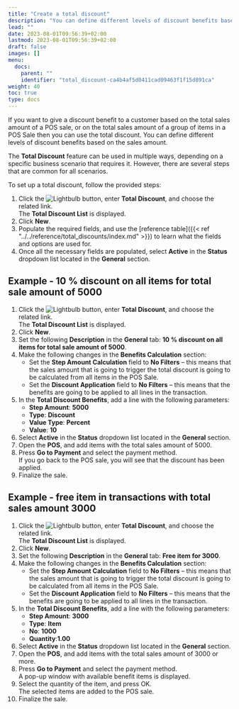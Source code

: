 ```yaml
---
title: "Create a total discount"
description: "You can define different levels of discount benefits based on the total sales amount."
lead: ""
date: 2023-08-01T09:56:39+02:00
lastmod: 2023-08-01T09:56:39+02:00
draft: false
images: []
menu:
  docs:
    parent: ""
    identifier: "total_discount-ca4b4af5d0411cad09463f1f15d891ca"
weight: 40
toc: true
type: docs
---
```


If you want to give a discount benefit to a customer based on the total sales amount of a POS sale, or on the total sales amount of a group of items in a POS Sale then you can use the total discount. You can define different levels of discount benefits based on the sales amount.

The **Total Discount** feature can be used in multiple ways, depending on a specific business scenario that requires it. However, there are several steps that are common for all scenarios.

To set up a total discount, follow the provided steps:

1. Click the ![Lightbulb](Lightbulb_icon.PNG) button, enter **Total Discount**, and choose the related link.      
   The **Total Discount List** is displayed.
2. Click **New**.
3. Populate the required fields, and use the [reference table]({{< ref "../../reference/total_discounts/index.md" >}}) to learn what the fields and options are used for. 
4. Once all the necessary fields are populated, select **Active** in the **Status** dropdown list located in the **General** section.

## Example - 10 % discount on all items for total sale amount of 5000

1. Click the ![Lightbulb](Lightbulb_icon.PNG) button, enter **Total Discount**, and choose the related link.      
   The **Total Discount List** is displayed.
2. Click **New**.
3. Set the following **Description** in the **General** tab: **10 % discount on all items for total sale amount of 5000**.
4. Make the following changes in the **Benefits Calculation** section:     
   - Set the **Step Amount Calculation** field to **No Filters** – this means that the sales amount that is going to trigger the total discount is going to be calculated from all items in the POS Sale.
   - Set the **Discount Application** field to **No Filters** – this means that the benefits are going to be applied to all lines in the transaction.
5. In the **Total Discount Benefits**, add a line with the following parameters:
   - **Step Amount**: **5000**
   - **Type**: **Discount**
   - **Value Type**: **Percent**
   - **Value**: **10**
6. Select **Active** in the **Status** dropdown list located in the **General** section.
7. Open the **POS**, and add items with the total sales amount of 5000.
8. Press **Go to Payment** and select the payment method.    
   If you go back to the POS sale, you will see that the discount has been applied.
9. Finalize the sale.

## Example - free item in transactions with total sales amount 3000

1. Click the ![Lightbulb](Lightbulb_icon.PNG) button, enter **Total Discount**, and choose the related link.      
   The **Total Discount List** is displayed.
2. Click **New**.
3. Set the following **Description** in the **General** tab: **Free item for 3000**.
4. Make the following changes in the **Benefits Calculation** section:     
   - Set the **Step Amount Calculation** field to **No Filters** – this means that the sales amount that is going to trigger the total discount is going to be calculated from all items in the POS Sale.
   - Set the **Discount Application** field to **No Filters** – this means that the benefits are going to be applied to all lines in the transaction.
5. In the **Total Discount Benefits**, add a line with the following parameters:
   - **Step Amount**: **3000**
   - **Type**: **Item**
   - **No**: **1000**
   - **Quantity**:**1.00**
6. Select **Active** in the **Status** dropdown list located in the **General** section.
7. Open the **POS**, and add items with the total sales amount of 3000 or more.
8. Press **Go to Payment** and select the payment method.    
   A pop-up window with available benefit items is displayed.
9. Select the quantity of the item, and press OK.   
   The selected items are added to the POS sale.
10. Finalize the sale.